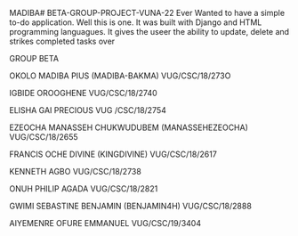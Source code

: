 MADIBA# BETA-GROUP-PROJECT-VUNA-22
Ever Wanted to have a simple to-do application. Well this is one. It was built with Django and HTML programming languagues. 
It gives the useer the ability to update, delete and strikes completed tasks over

GROUP BETA 


OKOLO MADIBA PIUS (MADIBA-BAKMA)
VUG/CSC/18/273O

IGBIDE OROOGHENE 
VUG/CSC/18/2740

ELISHA GAI PRECIOUS
VUG /CSC/18/2754

EZEOCHA MANASSEH CHUKWUDUBEM (MANASSEHEZEOCHA)
VUG/CSC/18/2655

FRANCIS OCHE DIVINE (KINGDIVINE)
VUG/CSC/18/2617

KENNETH AGBO
VUG/CSC/18/2738

ONUH PHILIP AGADA
VUG/CSC/18/2821

GWIMI SEBASTINE BENJAMIN (BENJAMIN4H)
VUG/CSC/18/2888

AIYEMENRE OFURE EMMANUEL 
VUG/CSC/19/3404
